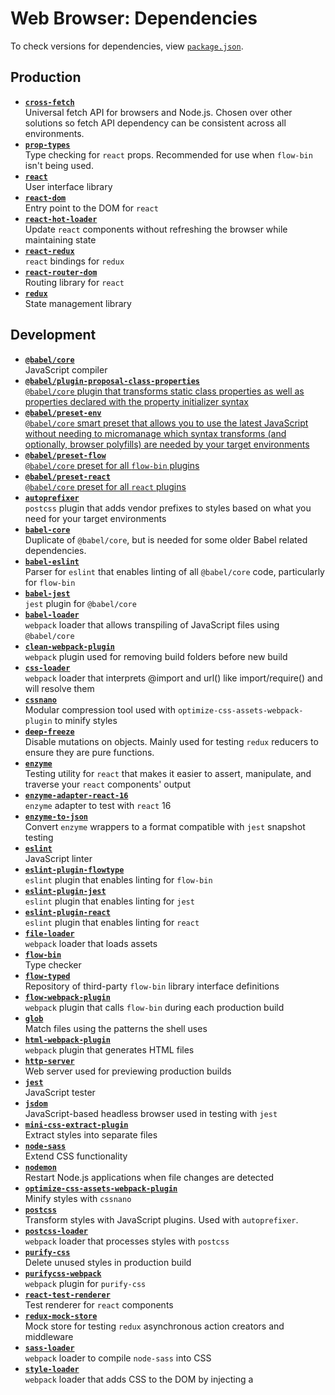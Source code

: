 # Web Browser: Dependencies
To check versions for dependencies, view [`package.json`](../../package.json).

## Production
* [**`cross-fetch`**](https://npmjs.com/package/cross-fetch)  
Universal fetch API for browsers and Node.js. Chosen over other solutions so fetch API dependency can be consistent across all environments.
* [**`prop-types`**](https://npmjs.com/package/prop-types)  
Type checking for `react` props. Recommended for use when `flow-bin` isn't being used.
* [**`react`**](https://npmjs.com/package/react)  
User interface library
* [**`react-dom`**](https://npmjs.com/package/react-dom)  
Entry point to the DOM for `react`
* [**`react-hot-loader`**](https://npmjs.com/package/react-hot-loader)  
Update `react` components without refreshing the browser while maintaining state
* [**`react-redux`**](https://npmjs.com/package/react-redux)  
`react` bindings for `redux`
* [**`react-router-dom`**](https://npmjs.com/package/react-router-dom)  
Routing library for `react`
* [**`redux`**](https://npmjs.com/package/redux)  
State management library

## Development
* [**`@babel/core`**](https://npmjs.com/package/@babel/core)  
JavaScript compiler
* [**`@babel/plugin-proposal-class-properties`**](https://npmjs.com/package/@babel/plugin-proposal-class-properties)  
[`@babel/core` plugin that transforms static class properties as well as properties declared with the property initializer syntax](https://babeljs.io/docs/en/next/babel-plugin-proposal-class-properties.html)
* [**`@babel/preset-env`**](https://npmjs.com/package/@babel/preset-env)  
[`@babel/core` smart preset that allows you to use the latest JavaScript without needing to micromanage which syntax transforms (and optionally, browser polyfills) are needed by your target environments](https://babeljs.io/docs/en/next/babel-preset-env.html)
* [**`@babel/preset-flow`**](https://npmjs.com/package/@babel/preset-flow)  
[`@babel/core` preset for all `flow-bin` plugins](https://babeljs.io/docs/en/next/babel-preset-flow.html)
* [**`@babel/preset-react`**](https://npmjs.com/package/@babel/preset-react)  
[`@babel/core` preset for all `react` plugins](https://babeljs.io/docs/en/next/babel-preset-react.html)
* [**`autoprefixer`**](https://npmjs.com/package/autoprefixer)  
`postcss` plugin that adds vendor prefixes to styles based on what you need for your target environments
* [**`babel-core`**](https://npmjs.com/package/babel-core)  
Duplicate of `@babel/core`, but is needed for some older Babel related dependencies.
* [**`babel-eslint`**](https://npmjs.com/package/babel-eslint)  
Parser for `eslint` that enables linting of all `@babel/core` code, particularly for `flow-bin`
* [**`babel-jest`**](https://npmjs.com/package/babel-jest)  
`jest` plugin for `@babel/core`
* [**`babel-loader`**](https://npmjs.com/package/babel-loader)  
`webpack` loader that allows transpiling of JavaScript files using `@babel/core`
* [**`clean-webpack-plugin`**](https://npmjs.com/package/clean-webpack-plugin)  
`webpack` plugin used for removing build folders before new build
* [**`css-loader`**](https://npmjs.com/package/css-loader)  
`webpack` loader that interprets @import and url() like import/require() and will resolve them
* [**`cssnano`**](https://npmjs.com/package/cssnano)  
Modular compression tool used with `optimize-css-assets-webpack-plugin` to minify styles
* [**`deep-freeze`**](https://npmjs.com/package/deep-freeze)  
Disable mutations on objects. Mainly used for testing `redux` reducers to ensure they are pure functions.
* [**`enzyme`**](https://npmjs.com/package/enzyme)  
Testing utility for `react` that makes it easier to assert, manipulate, and traverse your `react` components' output
* [**`enzyme-adapter-react-16`**](https://npmjs.com/package/enzyme-adapter-react-16)  
`enzyme` adapter to test with `react` 16
* [**`enzyme-to-json`**](https://npmjs.com/package/enzyme-to-json)  
Convert `enzyme` wrappers to a format compatible with `jest` snapshot testing
* [**`eslint`**](https://npmjs.com/package/eslint)  
JavaScript linter
* [**`eslint-plugin-flowtype`**](https://npmjs.com/package/eslint-plugin-flowtype)  
`eslint` plugin that enables linting for `flow-bin`
* [**`eslint-plugin-jest`**](https://npmjs.com/package/eslint-plugin-jest)  
`eslint` plugin that enables linting for `jest`
* [**`eslint-plugin-react`**](https://npmjs.com/package/eslint-plugin-react)  
`eslint` plugin that enables linting for `react`
* [**`file-loader`**](https://npmjs.com/package/file-loader)  
`webpack` loader that loads assets
* [**`flow-bin`**](https://npmjs.com/package/flow-bin)  
Type checker
* [**`flow-typed`**](https://npmjs.com/package/flow-typed)  
Repository of third-party `flow-bin` library interface definitions
* [**`flow-webpack-plugin`**](https://npmjs.com/package/flow-webpack-plugin)  
`webpack` plugin that calls `flow-bin` during each production build
* [**`glob`**](https://npmjs.com/package/glob)  
Match files using the patterns the shell uses
* [**`html-webpack-plugin`**](https://npmjs.com/package/html-webpack-plugin)  
`webpack` plugin that generates HTML files
* [**`http-server`**](https://npmjs.com/package/http-server)  
Web server used for previewing production builds
* [**`jest`**](https://npmjs.com/package/jest)  
JavaScript tester
* [**`jsdom`**](https://npmjs.com/package/jsdom)  
JavaScript-based headless browser used in testing with `jest`
* [**`mini-css-extract-plugin`**](https://npmjs.com/package/mini-css-extract-plugin)  
Extract styles into separate files
* [**`node-sass`**](https://npmjs.com/package/node-sass)  
Extend CSS functionality
* [**`nodemon`**](https://npmjs.com/package/nodemon)  
Restart Node.js applications when file changes are detected
* [**`optimize-css-assets-webpack-plugin`**](https://npmjs.com/package/optimize-css-assets-webpack-plugin)  
Minify styles with `cssnano`
* [**`postcss`**](https://npmjs.com/package/postcss)  
Transform styles with JavaScript plugins. Used with `autoprefixer`.
* [**`postcss-loader`**](https://npmjs.com/package/postcss-loader)  
`webpack` loader that processes styles with `postcss`
* [**`purify-css`**](https://npmjs.com/package/purify-css)  
Delete unused styles in production build
* [**`purifycss-webpack`**](https://npmjs.com/package/purifycss-webpack)  
`webpack` plugin for `purify-css`
* [**`react-test-renderer`**](https://npmjs.com/package/react-test-renderer)  
Test renderer for `react` components
* [**`redux-mock-store`**](https://npmjs.com/package/redux-mock-store)  
Mock store for testing `redux` asynchronous action creators and middleware
* [**`sass-loader`**](https://npmjs.com/package/sass-loader)  
`webpack` loader to compile `node-sass` into CSS
* [**`style-loader`**](https://npmjs.com/package/style-loader)  
`webpack` loader that adds CSS to the DOM by injecting a <style> tag
* [**`stylelint`**](https://npmjs.com/package/stylelint)  
Style linter
* [**`stylelint-config-recommended`**](https://npmjs.com/package/stylelint-config-recommended)  
Recommended configuration for `stylelint`
* [**`uglifyjs-webpack-plugin`**](https://npmjs.com/package/uglifyjs-webpack-plugin)  
Minify JavaScript
* [**`url-loader`**](https://npmjs.com/package/url-loader)  
`webpack` loader that transforms assets into base64 URIs
* [**`webpack`**](https://npmjs.com/package/webpack)  
Module bundler
* [**`webpack-cli`**](https://npmjs.com/package/webpack-cli)  
`webpack` CLI tool
* [**`webpack-dev-server`**](https://npmjs.com/package/webpack-dev-server)  
`webpack` development server that supports live reloading
* [**`webpack-merge`**](https://npmjs.com/package/webpack-merge)  
Merge arrays and objects for `webpack` configuration